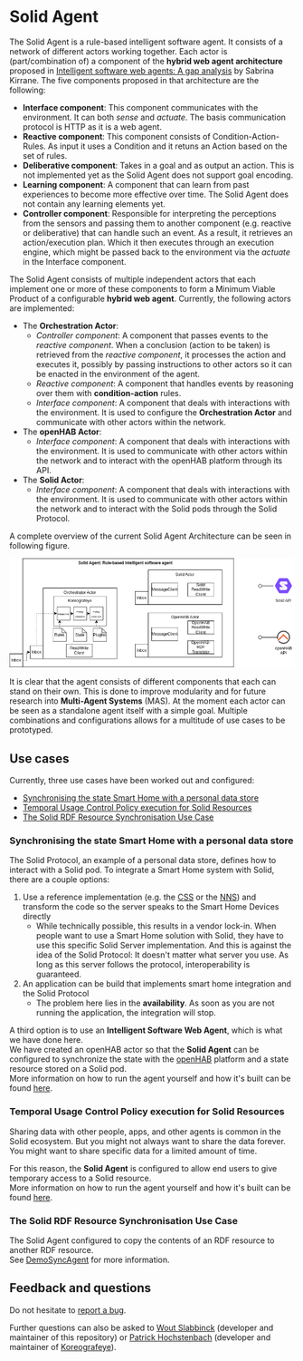 # Solid Agent

The Solid Agent is a rule-based intelligent software agent.
It consists of a network of different actors working together.
Each actor is (part/combination of) a component of the **hybrid web agent architecture** proposed in [Intelligent software web agents: A gap analysis](https://www.sciencedirect.com/science/article/pii/S1570826821000342) by Sabrina Kirrane.
The five components proposed in that architecture are the following:
* **Interface component**: This component communicates with the environment. It can both _sense_ and _actuate_. The basis communication protocol is HTTP as it is a web agent.
* **Reactive component**: This component consists of Condition-Action-Rules. As input it uses a Condition and it retuns an Action based on the set of rules.
* **Deliberative component**: Takes in a goal and as output an action. This is not implemented yet as the Solid Agent does not support goal encoding.
* **Learning component**: A component that can learn from past experiences to become more effective over time. The Solid Agent does not contain any learning elements yet.
* **Controller component**: Responsible for interpreting the perceptions from the sensors and passing them to another component (e.g. reactive or deliberative) that can handle such an event.
  As a result, it retrieves an action/execution plan. Which it then executes through an execution engine, which might be passed back to the environment via the _actuate_ in the Interface component.

The Solid Agent consists of multiple independent actors that each implement one or more of these components to form a Minimum Viable Product of a configurable **hybrid web agent**.
Currently, the following actors are implemented:

<!--
* The **Orchestration Actor**:
  * _Controller component_: Each time an event comes in, through one of the sensing actors, the event is passed to the reactive component.
    When there is a conclusion, it will be executed by the **Policy Executer**
  * _Reactive component_: condition-action rules are defined in the set of **n3 Rules**. 
    Each time an event comes in, the **reasoning engine** is run using both the given event, the set of rules.
    An action would be the conclusion, which in Koreografeye would be a policy to be executed.
  * _Interface component_
* The **openHAB Actor**:
  * _Interface component_
* The **Solid Actor**:
  * _Interface component_
!-->

* The **Orchestration Actor**:
  * _Controller component_: A component that passes events to the _reactive component_.
    When a conclusion (action to be taken) is retrieved from the _reactive component_, 
    it processes the action and executes it, possibly by passing instructions to other actors so it can be enacted in the environment of the agent.
  * _Reactive component_: A component that handles events by reasoning over them with **condition-action** rules.
  * _Interface component_: A component that deals with interactions with the environment.
   It is used to configure the **Orchestration Actor** and communicate with other actors within the network.
* The **openHAB Actor**:
  * _Interface component_: A component that deals with interactions with the environment.
    It is used to communicate with other actors within the network and to interact with the openHAB platform through its API.
* The **Solid Actor**:
  * _Interface component_: A component that deals with interactions with the environment.
    It is used to communicate with other actors within the network and to interact with the Solid pods through the Solid Protocol.


A complete overview of the current Solid Agent Architecture can be seen in following figure.

![Agent Architecture](./img/23-07-04_Philips-hue-solid(Architecture).png)

It is clear that the agent consists of different components that each can stand on their own.
This is done to improve modularity and for future research into **Multi-Agent Systems** (MAS). 
At the moment each actor can be seen as a standalone agent itself with a simple goal. 
Multiple combinations and configurations allows for a multitude of use cases to be prototyped.


## Use cases

Currently, three use cases have been worked out and configured:

* [Synchronising the state Smart Home with a personal data store](#synchronising-the-state-smart-home-with-a-personal-data-store)
* [Temporal Usage Control Policy execution for Solid Resources](#temporal-usage-control-policy-execution-for-solid-resources)
* [The Solid RDF Resource Synchronisation Use Case](#the-solid-rdf-resource-synchronisation-use-case)

### Synchronising the state Smart Home with a personal data store

The Solid Protocol, an example of a personal data store, defines how to interact with a Solid pod.
To integrate a Smart Home system with Solid, there are a couple options: 
1. Use a reference implementation (e.g. the [CSS](https://github.com/CommunitySolidServer/CommunitySolidServer) or the [NNS](https://github.com/nodeSolidServer/node-solid-server)) and transform the code so the server speaks to the Smart Home Devices directly
   * While technically possible, this results in a vendor lock-in. When people want to use a Smart Home solution with Solid, they have to use this specific Solid Server implementation. And this is against the idea of the Solid Protocol: It doesn't matter what server you use. As long as this server follows the protocol, interoperability is guaranteed.
2. An application can be build that implements smart home integration and the Solid Protocol
   * The problem here lies in the **availability**. As soon as you are not running the application, the integration will stop.

A third option is to use an **Intelligent Software Web Agent**, which is what we have done here. <br>
We have created an openHAB actor so that the **Solid Agent** can be configured to synchronize the state with the [openHAB](https://www.openhab.org/) platform and a state resource stored on a Solid pod.<br>
More information on how to run the agent yourself and how it's built can be found [here](./documentation/iot/README.md).

### Temporal Usage Control Policy execution for Solid Resources


Sharing data with other people, apps, and other agents is common in the Solid ecosystem. 
But you might not always want to share the data forever. 
You might want to share specific data for a limited amount of time. 

For this reason, the **Solid Agent** is configured to allow end users to give temporary access to a Solid resource.<br>
More information on how to run the agent yourself and how it's built can be found [here](./documentation/ucp/README.md).

### The Solid RDF Resource Synchronisation Use Case

The Solid Agent configured to copy the contents of an RDF resource to another RDF resource. <br>
See [DemoSyncAgent](./src/demo/DemoSyncAgent.ts) for more information.

## Feedback and questions

Do not hesitate to [report a bug](https://github.com/SolidLabResearch/Solid-Agent/issues).

Further questions can also be asked to [Wout Slabbinck](mailto:wout.slabbinck@ugent.be) (developer and maintainer of this repository) or [Patrick Hochstenbach](mailto:Patrick.Hochstenbach@UGent.be) (developer and maintainer of [Koreografeye](https://github.com/eyereasoner/Koreografeye)).
